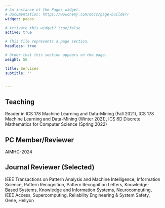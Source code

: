 ```yaml
---
# An instance of the Pages widget.
# Documentation: https://wowchemy.com/docs/page-builder/
widget: pages

# Activate this widget? true/false
active: true

# This file represents a page section.
headless: true

# Order that this section appears on the page.
weight: 50

title: Services
subtitle: ''


---
```


## Teaching
Reader in ICS 178 Machine Learning and Data-Mining (Fall 2021), ICS 178 Machine Learning and Data-Mining (Winter 2021), ICS 6D Discrete Mathematics for Computer Science (Spring 2022) 

## PC Member/Reviewer
AIMHC-2024

## Journal Reviewer (Selected)
IEEE Transactions on Pattern Analysis and Machine Intelligence, Information Science, Pattern Recognition, Pattern Recognition Letters, Knowledge-Based Systems, Knowledge and Information Systems, Neurocomputing, IEEE Access, Supercomputing, Reliability Engineering & System Safety, Gene, Heliyon